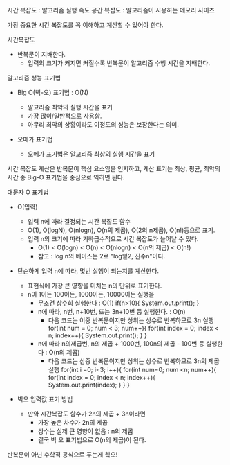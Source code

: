 시간 복잡도 : 알고리즘 실행 속도
공간 복잡도 : 알고리즘이 사용하는 메모리 사이즈

가장 중요한 시간 복잡도를 꼭 이해하고 계산할 수 있어야 한다.

시간복잡도
- 반복문이 지배한다.
    - 입력의 크기가 커지면 커질수록 반복문이 알고리즘 수행 시간을 지배한다.


알고리즘 성능 표기법
- Big O(빅-오) 표기법 : O(N)
    - 알고리즘 최악의 실행 시간을 표기
    - 가장 많이/일반적으로 사용함.
    - 아무리 최악의 상황이라도 이정도의 성능은 보장한다는 의미.

- 오메가 표기법
    - 오메가 표기법은 알고리즘 최상의 실행 시간을 표기

시간 복잡도 계산은 반복문이 핵심 요소임을 인지하고, 계산 표기는 최상, 평균, 최악의 시간 중 Big-O 표기법을 중심으로 익히면 된다.

대문자 O 표기법
- O(입력)
    - 입력 n에 따라 결정되는 시간 복잡도 함수
    - O(1), O(logN), O(nlogn), O(n의 제곱), O(2의 n제곱), O(n!)등으로 표기.
    - 입력  n의 크기에 따라 기하급수적으로 시간 복잡도가 늘어날 수 있다.
        - O(1) < O(logn) < O(n) < O(nlogn) < O(n의 제곱) < O(n!)
        - 참고 : log n의 베이스는 2로 "log밑2, 진수n"이다.

- 단순하게 입력 n에 따라, 몇번 실행이 되는지를 계산한다.
    - 표현식에 가장 큰 영향을 미치는 n의 단위로 표기한다.
    - n이 1이든 100이든, 1000이든, 10000이든 실행을
        - 무조건 상수회 실행한다 : O(1)
            if(n>10){
                System.out.print();
            }
        - n에 따라, n번, n+10번, 또는 3n+10번 등 실행한다. : O(n)
            - 다음 코드는 이중 반복문이지만 상위는 상수로 반복하므로 3n 실행
                for(int num = 0; num < 3; num++){
                    for(int index = 0; index < n; index++){
                        System.out.print();
                    }
                }
        - n에 따라 n의제곱번, n의 제곱 + 1000번, 100n의 제곱 - 100번 등 실행한다 : O(n의 제곱)
            - 다음 코드는 삼중 반복문이지만 상위는 상수로 반복하므로 3n의 제곱 실행
                for(int i =0; i<3; i++){
                    for(int num=0; num <n; num++){
                        for(int index = 0; index < n; index++){
                            System.out.print(index);
                        }
                    }
                }

- 빅오 입력값 표기 방법
    - 만약 시간복잡도 함수가 2n의 제곱 + 3n이라면
        - 가장 높은 차수가 2n의 제곱
        - 상수는 실제 큰 영향이 없음 : n의 제곱
        - 결국 빅 오 표기법으로 O(n의 제곱)이 된다.

반복문이 아닌 수학적 공식으로 푸는게 쵝오!
